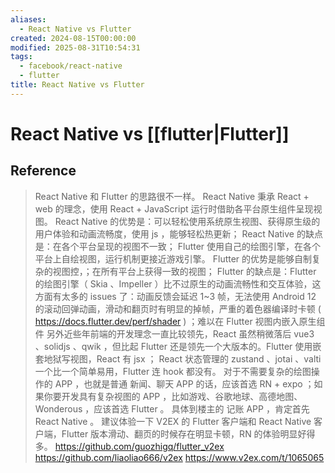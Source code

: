 ```yaml
---
aliases:
  - React Native vs Flutter
created: 2024-08-15T00:00:00
modified: 2025-08-31T10:54:31
tags:
  - facebook/react-native
  - flutter
title: React Native vs Flutter
---
```


# React Native vs [[flutter|Flutter]]

## Reference

> React Native 和 Flutter 的思路很不一样。
> React Native 秉承 React + web 的理念，使用 React + JavaScript 运行时借助各平台原生组件呈现视图。
> React Native 的优势是：可以轻松使用系统原生视图、获得原生级的用户体验和动画流畅度，使用 js ，能够轻松热更新；
> React Native 的缺点是：在各个平台呈现的视图不一致；
> Flutter 使用自己的绘图引擎，在各个平台上自绘视图，运行机制更接近游戏引擎。
> Flutter 的优势是能够自制复杂的视图控，；在所有平台上获得一致的视图；
> Flutter 的缺点是：Flutter 的绘图引擎（ Skia 、Impeller ）比不过原生的动画流畅性和交互体验，这方面有太多的 issues 了：动画反馈会延迟 1~3 帧，无法使用 Android 12 的滚动回弹动画，滑动和翻页时有明显的掉帧，严重的着色器编译时卡顿 ( https://docs.flutter.dev/perf/shader ) ；难以在 Flutter 视图内嵌入原生组件
> 另外近些年前端的开发理念一直比较领先，React 虽然稍微落后 vue3 、solidjs 、qwik ，但比起 Flutter 还是领先一个大版本的。Flutter 使用嵌套地狱写视图，React 有 jsx ； React 状态管理的 zustand 、jotai 、valti 一个比一个简单易用，Flutter 连 hook 都没有。
> 对于不需要复杂的绘图操作的 APP ，也就是普通 新闻、聊天 APP 的话，应该首选 RN + expo ；如果你要开发具有复杂视图的 APP ，比如游戏、谷歌地球、高德地图、Wonderous ，应该首选 Flutter 。
> 具体到楼主的 记账 APP ，肯定首先 React Native 。
> 建议体验一下 V2EX 的 Flutter 客户端和 React Native 客户端，Flutter 版本滑动、翻页的时候存在明显卡顿，RN 的体验明显好得多。
> https://github.com/guozhigq/flutter_v2ex
> https://github.com/liaoliao666/v2ex
> https://www.v2ex.com/t/1065065
